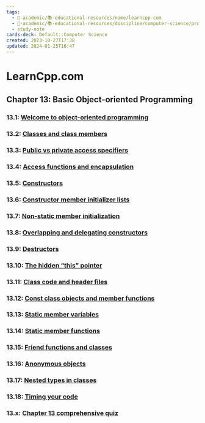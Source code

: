 ```yaml
---
tags:
  - 🔴-academic/📚-educational-resources/name/learncpp-com
  - 🔴-academic/📚-educational-resources/discipline/computer-science/programming-language/cpp
  - study-note
cards-deck: Default::Computer Science
created: 2023-10-27T17:38
updated: 2024-01-25T16:47
---
```


# LearnCpp.com

## Chapter 13꞉ Basic Object-oriented Programming

### 13.1: [Welcome to object-oriented programming](https://www.learncpp.com/cpp-tutorial/welcome-to-object-oriented-programming/)

### 13.2: [Classes and class members](https://www.learncpp.com/cpp-tutorial/classes-and-class-members/)

### 13.3: [Public vs private access specifiers](https://www.learncpp.com/cpp-tutorial/public-vs-private-access-specifiers/)

### 13.4: [Access functions and encapsulation](https://www.learncpp.com/cpp-tutorial/access-functions-and-encapsulation/)

### 13.5: [Constructors](https://www.learncpp.com/cpp-tutorial/constructors/)

### 13.6: [Constructor member initializer lists](https://www.learncpp.com/cpp-tutorial/constructor-member-initializer-lists/)

### 13.7: [Non-static member initialization](https://www.learncpp.com/cpp-tutorial/non-static-member-initialization/)

### 13.8: [Overlapping and delegating constructors](https://www.learncpp.com/cpp-tutorial/overlapping-and-delegating-constructors/)

### 13.9: [Destructors](https://www.learncpp.com/cpp-tutorial/destructors/)

### 13.10: [The hidden “this” pointer](https://www.learncpp.com/cpp-tutorial/the-hidden-this-pointer/)

### 13.11: [Class code and header files](https://www.learncpp.com/cpp-tutorial/class-code-and-header-files/)

### 13.12: [Const class objects and member functions](https://www.learncpp.com/cpp-tutorial/const-class-objects-and-member-functions/)

### 13.13: [Static member variables](https://www.learncpp.com/cpp-tutorial/static-member-variables/)

### 13.14: [Static member functions](https://www.learncpp.com/cpp-tutorial/static-member-functions/)

### 13.15: [Friend functions and classes](https://www.learncpp.com/cpp-tutorial/friend-functions-and-classes/)

### 13.16: [Anonymous objects](https://www.learncpp.com/cpp-tutorial/anonymous-objects/)

### 13.17: [Nested types in classes](https://www.learncpp.com/cpp-tutorial/nested-types-in-classes/)

### 13.18: [Timing your code](https://www.learncpp.com/cpp-tutorial/timing-your-code/)

### 13.x: [Chapter 13 comprehensive quiz](https://www.learncpp.com/cpp-tutorial/chapter-13-comprehensive-quiz/)



